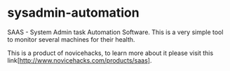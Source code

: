 sysadmin-automation
===================

SAAS - System Admin task Automation Software. This is a very simple tool to monitor several machines for their health. 

This is a product of novicehacks, to learn more about it please visit this link[http://www.novicehacks.com/products/saas]. 
